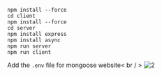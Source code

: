 ```
npm install --force
cd client
npm install --force
cd server
npm install express
npm install async
npm run server
npm run client
```

Add the `.env` file for mongoose website< br / >
![2](https://github.com/user-attachments/assets/55a7ddd6-93af-4d9e-b64d-24d0a2f93710)

